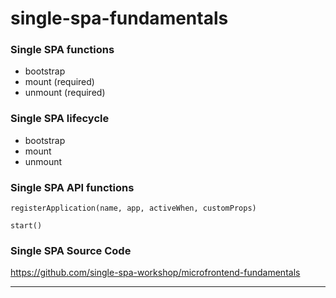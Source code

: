 # single-spa-fundamentals

### Single SPA functions

- bootstrap
- mount (required)
- unmount (required)

### Single SPA lifecycle

- bootstrap
- mount
- unmount

### Single SPA API functions

`registerApplication(name, app, activeWhen, customProps)`

`start()`

### Single SPA Source Code

https://github.com/single-spa-workshop/microfrontend-fundamentals

---
